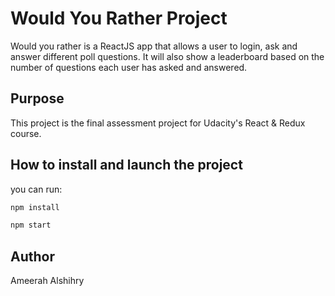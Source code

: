 # Would You Rather Project

Would you rather is a ReactJS app that allows a user to login, ask and answer different poll questions. It will also show a leaderboard based on the number of questions each user has asked and answered.

## Purpose

This project is the final assessment project for Udacity's React & Redux course.

## How to install and launch the project

you can run:

```bash
npm install
```

```bash
npm start
```
## Author
Ameerah Alshihry